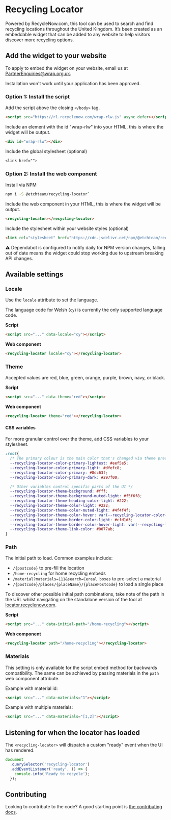 # Recycling Locator

Powered by RecycleNow.com, this tool can be used to search and find recycling locations throughout the United Kingdom. It’s been created as an embeddable widget that can be added to any website to help visitors discover more recycling options.

## Add the widget to your website

To apply to embed the widget on your website, email us at [PartnerEnquiries@wrap.org.uk](mailto:PartnerEnquiries@wrap.org.uk).

Installation won't work until your application has been approved.

### Option 1: Install the script

Add the script above the closing `</body>` tag.

```html
<script src="https://rl.recyclenow.com/wrap-rlw.js" async defer></script>
```

Include an element with the id "wrap-rlw" into your HTML, this is where the widget will be output.

```html
<div id="wrap-rlw"></div>
```

Include the global stylesheet (optional)

```css
<link href="">
```

### Option 2: Install the web component

Install via NPM

```bash
npm i -S @etchteam/recycling-locator`
```

Include the web component in your HTML, this is where the widget will be output.

```html
<recycling-locator></recycling-locator>
```

Include the stylesheet within your website styles (optional)

```html
<link rel="stylesheet" href="https://cdn.jsdelivr.net/npm/@etchteam/recycling-locator@latest/dist/recycling-locator.css">
```

⚠️ Dependabot is configured to notify daily for NPM version changes, falling out of date means the widget could stop working due to upstream breaking API changes.

## Available settings

### Locale

Use the `locale` attribute to set the language.

The language code for Welsh (`cy`) is currently the only supported language code.

**Script**

```html
<script src="..." data-locale="cy"></script>
```

**Web component**

```html
<recycling-locator locale="cy"></recycling-locator>
```

### Theme

Accepted values are red, blue, green, orange, purple, brown, navy, or black.

**Script**

```html
<script src="..." data-theme="red"></script>
```

**Web component**

```html
<recycling-locator theme="red"></recycling-locator>
```

#### CSS variables

For more granular control over the theme, add CSS variables to your stylesheet.

```css
:root{
  /* The primary colour is the main color that's changed via theme presets */
  --recycling-locator-color-primary-lightest: #eef5e5;
  --recycling-locator-color-primary-light: #dfefc8;
  --recycling-locator-color-primary: #8dc63f;
  --recycling-locator-color-primary-dark: #297f00;

  /* Other variables control specific parts of the UI */
  --recycling-locator-theme-background: #fff;
  --recycling-locator-theme-background-muted-light: #f5f6f8;
  --recycling-locator-theme-heading-color-light: #222;
  --recycling-locator-theme-color-light: #222;
  --recycling-locator-theme-color-muted-light: #4f4f4f;
  --recycling-locator-theme-color-hover: var(--recycling-locator-color-primary-dark);
  --recycling-locator-theme-border-color-light: #cfd1d3;
  --recycling-locator-theme-border-color-hover-light: var(--recycling-locator-color-primary-dark);
  --recycling-locator-theme-link-color: #0077ab;
}
```

### Path

The initial path to load. Common examples include:

- `/{postcode}` to pre-fill the location
- `/home-recycling` for home recycling embeds
- `/material?materials=111&search=Cereal boxes` to pre-select a material
- `/{postcode}/places/{placeName}/{placePostcode}` to load a single place

To discover other possible initial path combinations, take note of the path in the URL whilst navigating on the standalone version of the tool at [locator.recyclenow.com](https://locator.recyclenow.com/).

**Script**

```html
<script src="..." data-initial-path="/home-recycling"></script>
```

**Web component**

```html
<recycling-locator path="/home-recycling"></recycling-locator>
```

### Materials

This setting is only available for the script embed method for backwards compatibility. The same can be achieved by passing materials in the `path` web component attribute.

Example with material id:

```html
<script src="..." data-materials="1"></script>
```

Example with multiple materials:

```html
<script src="..." data-materials="[1,2]"></script>
```

## Listening for when the locator has loaded

The `<recycling-locator>` will dispatch a custom "ready" event when the UI has rendered.

```javascript
document
  .querySelector('recycling-locator')
  .addEventListener('ready', () => {
    console.info('Ready to recycle');
  });
```

## Contributing

Looking to contribute to the code? A good starting point is [the contributing docs](https://github.com/etchteam/recycling-locator-widget/blob/main/contributing.md).

